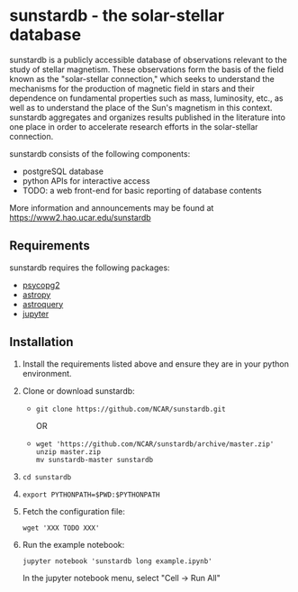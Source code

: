 # sunstardb - the solar-stellar database

sunstardb is a publicly accessible database of observations relevant
to the study of stellar magnetism. These observations form the basis
of the field known as the "solar-stellar connection," which seeks to
understand the mechanisms for the production of magnetic field in
stars and their dependence on fundamental properties such as mass,
luminosity, etc., as well as to understand the place of the Sun's
magnetism in this context. sunstardb aggregates and organizes results
published in the literature into one place in order to accelerate
research efforts in the solar-stellar connection.

sunstardb consists of the following components:

 * postgreSQL database
 * python APIs for interactive access
 * TODO: a web front-end for basic reporting of database contents

More information and announcements may be found at https://www2.hao.ucar.edu/sunstardb

## Requirements

sunstardb requires the following packages:

 * [psycopg2](http://initd.org/psycopg/)
 * [astropy](http://www.astropy.org)
 * [astroquery](https://astroquery.readthedocs.io)
 * [jupyter](http://jupyter.org)

## Installation

1. Install the requirements listed above and ensure they are in your python environment.
1. Clone or download sunstardb:
   * `git clone https://github.com/NCAR/sunstardb.git`

     OR

   * `wget 'https://github.com/NCAR/sunstardb/archive/master.zip'`  
     `unzip master.zip`  
     `mv sunstardb-master sunstardb`
1. `cd sunstardb`
1. `export PYTHONPATH=$PWD:$PYTHONPATH`
1. Fetch the configuration file:

   `wget 'XXX TODO XXX'`

1. Run the example notebook:

   `jupyter notebook 'sunstardb long example.ipynb'`

   In the jupyter notebook menu, select "Cell -> Run All"
